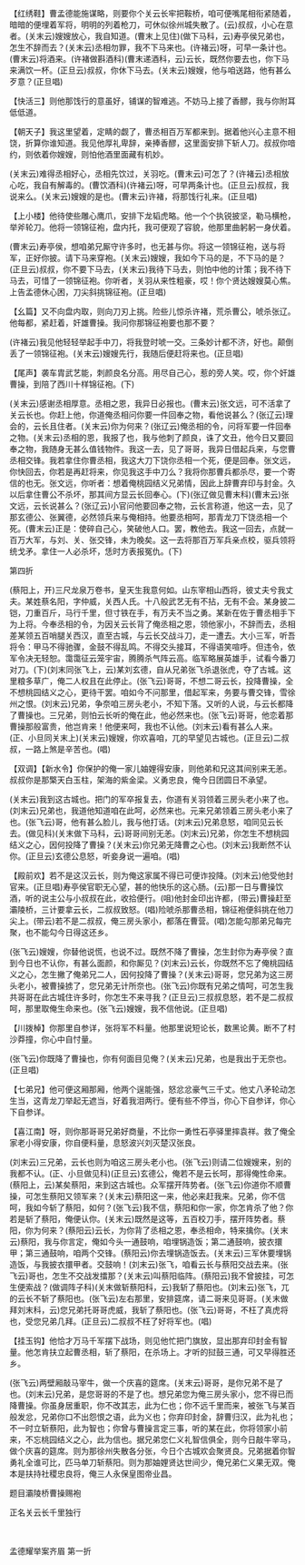 <!-- { "loadSidebar": true } -->
【红绣鞋】曹孟德能施谋略，则要你个关云长牢把鞍桥，咱可便嘴尾相衔紧随着，暗暗的便埋着军将，明明的列着枪刀，可休似徐州城失散了。(云)叔叔，小心在意者。(关末云)嫂嫂放心，我自知道。(曹末上见住)(做下马科，云)寿亭侯兄弟也，怎生不辞而去？(关末云)丞相勿罪，我不下马来也。(许褚云)呀，可早一条计也。(曹末云)将酒来。(许褚做斟酒科)(曹末递酒科，云)云长，既然你要去也，你下马来满饮一杯。(正旦云)叔叔，你休下马去。(关末云)嫂嫂，他与咱送路，他有甚么歹意？(正旦唱)

【快活三】则他那饯行的意虽好，铺谋的智难逃。不妨马上接了香醪，我与你附耳低低道。

【朝天子】我这里望着，定睛的觑了，曹丞相百万军都来到。据着他兴心主意不相饶，折算你谁知道。我见他厚礼卑辞，亲捧香醪，这里面安排下斩人刀。叔叔你喑约，则依着你嫂嫂，则怕他酒里面藏有机妙。

(关末云)难得丞相好心，丞相先饮过，关羽吃。(曹末云)可怎了？(许褚云)丞相放心吃，我自有解毒的。(曹饮酒科)(许褚云)呀，可早两条计也。(正旦云)叔叔，我说来么。(关末云)嫂嫂的是也。(曹末云)许褚，将那饯行礼来。(正旦唱)

【上小楼】他待使些雕心鹰爪，安排下龙韬虎略。他一个个执锐披坚，勒马横枪，举斧轮刀。他将一领锦征袍，盘内托，我可便观了容貌，他那里曲躬躬一身伏着。

(曹末云)寿亭侯，想咱弟兄厮守许多时，也无甚与你。将这一领锦征袍，送与将军，正好你披。请下马来穿袍。(关末云)嫂嫂，我如今下马的是，不下马的是？(正旦云)叔叔，你不要下马去，(关末云)我待下马去，则怕中他的计策；我不待下马去，可惜了一领锦征袍。你听者，关羽从来性粗豪，哎！你个贤达嫂嫂莫心焦。上告孟德休心困，刀尖斜挑锦征袍。(正旦唱)

【幺篇】又不向盘内取，则向刀刃上挑。险些儿惊杀许褚，荒杀曹公，唬杀张辽。他每都，紧赶着，奸雄曹操。我问你那锦征袍要也那不要？

(许褚云)我见他轻轻举起手中刀，将我登时唬一交。三条妙计都不济，好也。颠倒丢了一领锦征袍。(关末云)嫂嫂先行，我随后便赶将来也。(正旦唱)

【尾声】袭车胄武艺能，刺颜良名分高。用尽自己心，惹的旁人笑。哎，你个奸雄曹操，到陪了西川十样锦征袍。(下)

(关末云)感谢丞相厚意。丞相之恩，我异日必报也。(曹末云)张文远，可不活拿了关云长也。你赶上他，你道俺丞相问你要一件回奉之物，看他说甚么？(张辽云)理会的，云长且住者。(关末云)你为何来？(张辽云)俺丞相的令，问将军要一件回奉之物。(关末云)丞相的恩，我报了也，我与他刺了颜良，诛了文丑，他今日又要回奉之物，我随身无甚么值钱物件。我这一去，见了哥哥，我异日借起兵来，与您曹丞相交锋。我若拿住你曹丞相，我这大刀下饶你丞相一个死，便是回奉。张文远，你快回去，你若是再赶将来，你见我这手中刀么？我将你那曹兵都杀尽，要一个寄信的也无。张文远，你听者：想着俺桃园结义兄弟情，因此上辞曹弃印与封金。久以后拿住曹公不杀坏，那其间方显云长回奉心。(下)(张辽做见曹末科)(曹末云)张文远，云长说甚么？(张辽云)小官问他要回奉之物，云长言称道，他这一去，见了那玄德公、张翼德，必然领兵来与俺相持。他要丞相呵，那青龙刀下饶丞相一个死。(曹末云)正是：使碎自己心，笑破他人口。罢，教他去。我这一回去，点就一百万大军，与刘、关、张交锋，未为晚矣。这一去将那百万军兵亲点校，驱兵领将统戈矛。拿住一人必杀坏，恁时方表报冤仇。(下)


第四折

(蔡阳上，开)三尺龙泉万卷书，皇天生我意何如。山东宰相山西将，彼丈夫兮我丈夫。某姓蔡名阳，字仲威，关西人氏。十八般武艺无有不拈，无有不会。某身披二铠，刀重百斤，马行千里，但寸铁在手，有万夫不当之勇。某新在佐于曹丞相手下为上将。今奉丞相的令，为因关云长背了俺丞相之恩，领他家小，不辞而去，丞相差某领五百哨腿关西汉，直至古城，与云长交战斗刀，走一遭去。大小三军，听吾将令：甲马不得驰骤，金鼓不得乱鸣。不得交头接耳，不得语笑喧呼。但违令，依军令决无轻恕。霭霭征云笼宇宙，腾腾杀气阵云高。临军略展英雄手，试看今番刀对刀。(下)(刘末同张飞上，云)某刘玄德，自从兄弟张飞杀退张虎，夺了古城。这里粮多草广，俺二人权且在此停止。(张飞云)哥哥，不想二哥云长，投降曹操，全不想桃园结义之心，更待干罢。咱如今不问那里，借起军来，务要与曹交锋，雪徐州之恨。(刘末云)兄弟，争奈咱三房头老小，不知下落。又听的人说，与云长都降了曹操也。三兄弟，则怕云长听的俺在此，他必然来也。(张飞云)哥哥，他恋着那曹操那般富贵，他岂肯来！他便来呵，我也不认他。(刘末云)看有甚么人来。(正、小旦同关末上)(关末云)嫂嫂，你欢喜咱，兀的早望见古城也。(正旦云)二叔叔，一路上煞是辛苦也。(唱)

【双调】【新水令】你保护的俺一家儿妯娌得安康，则他弟和兄这其间别来无恙。叔叔你是那檠天白玉柱，架海的紫金梁。义勇忠良，俺今日团圆日不承望。

(关末云)我到这古城也。把门的军卒报复去，你道有关羽领着三房头老小来了也。(刘末云)兄弟也，我道他知道咱在此呵，必然来也。元来兄弟领着三房头老小来了也。(张飞云)哥，他有甚么脸儿，我与他打话。(刘末云)兄弟息怒，咱同见云长去。(做见科)(关末做下马科，云)哥哥间别无恙。(刘末云)兄弟，你怎生不想桃园结义之心，因何投降了曹操？(关末云)你兄弟无降曹之心也。(刘末云)我断然不认你。(正旦云)玄德公息怒，听妾身说一遍咱。(唱)

【殿前欢】若不是这汉云长，则为俺这家属不得已可便诈投降。(刘末云)他受他封官来。(正旦唱)寿亭侯官职无心望，甚的他快乐的这心肠。(云)那一日与曹操饮酒，听的说主公与小叔叔在此，收拾便行。(咀)他封金印出许都，(带云)曹操赶至灞陵桥，三计要拿云长，二叔叔致怒。(唱)险唬杀那曹丞相，锦征袍便斜挑在他刀尖上。(带云)若不是二叔叔，俺三房头家小，都落在曹营。(唱)怎能勾那弟兄每完聚，也不能勾今日得这还乡。

(张飞云)嫂嫂，你替他说慌，也说不过。既然不降了曹操，怎生封你为寿亭侯？直到今日也不认你，有甚么面颜，和你厮见？(刘末云)云长，你既然不忘了俺桃园结义之心，怎生撇了俺弟兄二人，因何投降了曹操？(关末云)哥哥，您兄弟为这三房头老小，被曹操掳了，您兄弟无计所奈也。(张飞云)你既有兄弟之情呵，可怎生我共哥哥在此古城住许多时，你怎生不来寻我？(正旦云)三叔叔息怒，若不是二叔叔呵，那里取俺生命来也。(张飞云)嫂嫂，我不信他说。(正旦唱)

【川拨棹】你那里自参详，张将军不料量。他那里说短论长，数黑论黄。断不了村沙莽撞，你心中自忖量。

(张飞云)你既降了曹操也，你有何面目见俺？(关末云)兄弟，也是我出于无奈也。(正旦唱)

【七弟兄】他可便这厢那厢，他两个逞能强，怒忿忿豪气三千丈。他丈八矛轮动怎生当，这青龙刀举起无遮当，好着我泪两行。便有些不停当，你心下自参详，你心下自参详。

【喜江南】呀，则你那哥哥兄弟好商量，不比你一勇性石亭驿里摔袁祥。救了俺全家老小得安康，你自便料量，息怒波兴刘灭楚汉张良。

(刘末云)三兄弟，云长也则为咱这三房头老小也。(张飞云)则请二位嫂嫂来，别的我都不认。(正、小旦做见科)(正旦云)玄德公，俺若不是云长呵，那得俺性命来。(蔡阳上，云)某矣蔡阳，来到这古城也。众军摆开阵势者。(张飞云)你道你不顺曹操，可怎生蔡阳又领军来？(关末云)蔡阳这一来，他必来赶我来。兄弟，你不信呵，我如今斩了蔡阳，如何？(张飞云)我不信，蔡阳和你一家，你怎肯杀了他？你若是斩了蔡阳，俺便认你。(关末云)既然是这等，五百校刀手，摆开阵势者。蔡阳，你为何来？(蔡阳云)云长，为你背了丞相之恩，奉丞相命，特来擒你。(关末云)蔡阳，我与你言定，俺如今头一通鼓响，咱埋锅造饭；第二通鼓响，披衣擐甲；第三通鼓响，咱两个交锋。(蔡阳云)你去埋锅造饭去。(关末云)三军休要埋锅造饭，与我披衣擐甲者。交鼓响！(刘末云)张飞，咱看云长与蔡阳交战去来。(张飞云)哥也，怎生不交战发擂那？(关末云)叫蔡阳临阵。(蔡阳云)我不曾披挂，可怎生便索战？(做调阵子科)(关末做斩蔡阳科，云)我斩了蔡阳也。(刘末云)张飞，兀的云长不斩了蔡阳也。(张飞云)左右那里，安排筵席，请二哥来见哥哥。(关末做拜刘末科，云)您兄弟托哥哥虎威，我斩了蔡阳也。(张飞云)哥哥，不枉了真虎将也，受您兄弟几拜。(正旦云)二叔叔不枉了好将军也。(唱)

【挂玉钩】他恰才万马千军摆下战场，则见他忙把门旗放，显出那弃印封金有智量。他怎肯扶立起曹丞相，斩了蔡阳，在杀场上。才听的挝鼓三通，可又早得胜还乡。

(张飞云)两壁厢敲马宰牛，做一个庆喜的筵席。(关末云)哥哥，是你兄弟不是了也。(刘末云)兄弟，是您哥哥的不是了也。想兄弟您为俺三房头家小，您不得已而降曹操。你虽身居重职，你不改其志，此为仁也；你不远千里而来，被张飞与某百般发忿，兄弟你口不出怨恨之语，此为义也；你弃印封金，辞曹归汉，此为礼也；不一时立斩蔡阳，此为智也；你曾与曹操言定三事，听的某在此，你将领家小前来，不忘桃园结义之心，此为信也。据兄弟您仁义礼智信俱全，则今日敲牛宰马，做个庆喜的筵席。则为那徐州失散各分张，今日个古城欢会聚贤良。兄弟据着你智勇礼全谁可比，匹马单刀斩蔡阳。则为那妯娌贤达世间少，俺兄弟仁义果无双。俺本是扶持社稷忠良将，俺三人永保皇图帝业昌。

题目灞陵桥曹操赐袍

正名关云长千里独行


　
　




孟德耀举案齐眉
第一折

